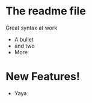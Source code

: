 # The readme file 



Great syntax at work

  - A bullet
  - and two 
  - More

# New Features!
 - Yaya

